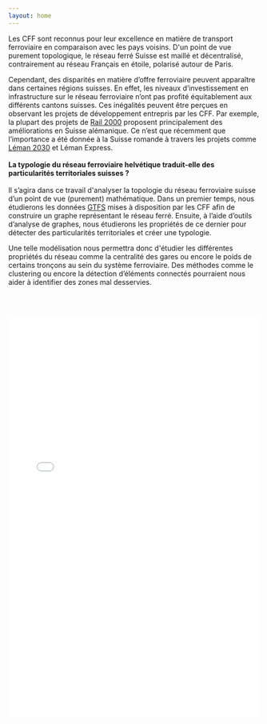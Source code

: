 ```yaml
---
layout: home
---
```


Les CFF sont reconnus pour leur excellence en matière de transport ferroviaire en comparaison avec les pays voisins. D'un point de vue purement topologique, le réseau ferré Suisse est maillé et décentralisé, contrairement au réseau Français en étoile, polarisé autour de Paris. 

Cependant, des disparités en matière d’offre ferroviaire peuvent apparaître dans certaines régions suisses. En effet, les niveaux d’investissement en infrastructure sur le réseau ferroviaire n’ont pas profité équitablement aux différents cantons suisses. Ces inégalités peuvent être perçues en observant les projets de développement entrepris par les CFF. Par exemple, la plupart des projets de [Rail 2000](https://en.wikipedia.org/wiki/Rail_2000) proposent principalement des améliorations en Suisse alémanique. Ce n’est que récemment que l’importance a été donnée à la Suisse romande à travers les projets comme [Léman 2030](https://company.sbb.ch/fr/entreprise/projets/suisse-romande-et-valais/leman-2030.html) et Léman Express. 
<br/><br/>
**La typologie du réseau ferroviaire helvétique traduit-elle des particularités territoriales suisses ?**
<br/><br/>
Il s’agira dans ce travail d'analyser la topologie du réseau ferroviaire suisse d’un point de vue (purement) mathématique. Dans un premier temps, nous étudierons les données [GTFS](https://developers.google.com/transit/gtfs/?hl=fr) mises à disposition par les CFF afin de construire un graphe représentant le réseau ferré. Ensuite, à l’aide d’outils d’analyse de graphes, nous étudierons les propriétés de ce dernier pour détecter des particularités territoriales et créer une typologie. 

Une telle modélisation nous permettra donc d'étudier les différentes propriétés du réseau comme la centralité des gares ou encore le poids de certains tronçons au sein du système ferroviaire. Des méthodes comme le clustering ou encore la détection d’éléments connectés pourraient nous aider à identifier des zones mal desservies. 

<br/><br/>
<iframe src="network.html" height="800px" width="100%" style="border:none;"></iframe>
